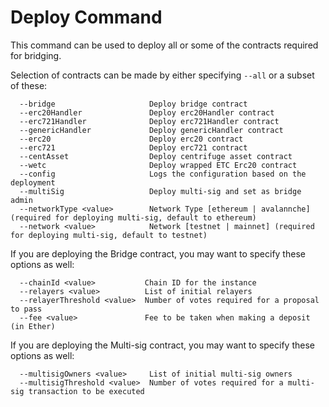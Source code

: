 # Deploy Command

This command can be used to deploy all or some of the contracts required for bridging.

Selection of contracts can be made by either specifying `--all` or a subset of these:
```
  --bridge                     Deploy bridge contract
  --erc20Handler               Deploy erc20Handler contract
  --erc721Handler              Deploy erc721Handler contract
  --genericHandler             Deploy genericHandler contract
  --erc20                      Deploy erc20 contract
  --erc721                     Deploy erc721 contract
  --centAsset                  Deploy centrifuge asset contract
  --wetc                       Deploy wrapped ETC Erc20 contract
  --config                     Logs the configuration based on the deployment
  --multiSig                   Deploy multi-sig and set as bridge admin
  --networkType <value>        Network Type [ethereum | avalannche] (required for deploying multi-sig, default to ethereum)
  --network <value>            Network [testnet | mainnet] (required for deploying multi-sig, default to testnet)
```

If you are deploying the Bridge contract, you may want to specify these options as well:
```
  --chainId <value>           Chain ID for the instance
  --relayers <value>          List of initial relayers
  --relayerThreshold <value>  Number of votes required for a proposal to pass
  --fee <value>               Fee to be taken when making a deposit (in Ether)
```

If you are deploying the Multi-sig contract, you may want to specify these options as well:
```
  --multisigOwners <value>     List of initial multi-sig owners
  --multisigThreshold <value>  Number of votes required for a multi-sig transaction to be executed
```
